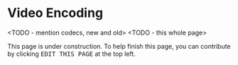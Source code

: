 # Video Encoding

<TODO - mention codecs, new and old>
<TODO - this whole page>

This page is under construction.
To help finish this page,
you can contribute by clicking
<kbd><i class="fa fa-edit"></i> EDIT THIS PAGE</kbd>
at the top left.
